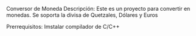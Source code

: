Conversor de Moneda
Descripción:
Este es un proyecto para convertir en monedas. Se soporta la divisa de Quetzales, Dólares y Euros

Prerrequisitos:
Imstalar compilador de C/C++
